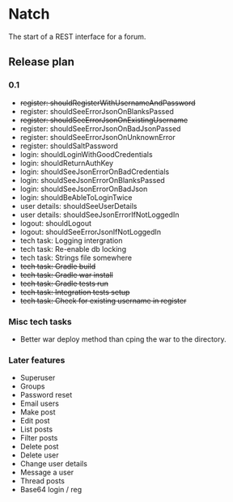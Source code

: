 # Natch 

The start of a REST interface for a forum.

## Release plan

### 0.1

* ~~register: shouldRegisterWithUsernameAndPassword~~
* register: shouldSeeErrorJsonOnBlanksPassed
* ~~register: shouldSeeErrorJsonOnExistingUsername~~
* register: shouldSeeErrorJsonOnBadJsonPassed
* register: shouldSeeErrorJsonOnUnknownError
* register: shouldSaltPassword
* login: shouldLoginWithGoodCredentials
* login: shouldReturnAuthKey
* login: shouldSeeJsonErrorOnBadCredentials
* login: shouldSeeJsonErrorOnBlanksPassed
* login: shouldSeeJsonErrorOnBadJson
* login: shouldBeAbleToLoginTwice
* user details: shouldSeeUserDetails
* user details: shouldSeeJsonErrorIfNotLoggedIn
* logout: shouldLogout
* logout: shouldSeeErrorJsonIfNotLoggedIn
* tech task: Logging intergration
* tech task: Re-enable db locking 
* tech task: Strings file somewhere
* ~~tech task: Gradle build~~
* ~~tech task: Gradle war install~~
* ~~tech task: Gradle tests run~~ 
* ~~tech task: Integration tests setup~~
* ~~tech task: Check for existing username in register~~

### Misc tech tasks

* Better war deploy method than cping the war to the directory.

### Later features
* Superuser
* Groups
* Password reset
 * Email users
* Make post
* Edit post
* List posts
* Filter posts
* Delete post
* Delete user
* Change user details
* Message a user
* Thread posts
* Base64 login / reg
